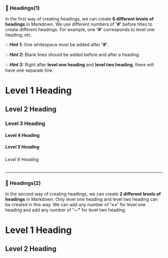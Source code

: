 ### :bookmark: Headings(1)

In the first way of creating headings, we can create **6 different levels of headings** in Markdown. We use different numbers of **'#'** before titles to create different headings. For example, one **'#'** corresponds to level one heading, etc.

:bulb: **_Hint 1_:** One whitespace must be added after **'#'**.

:bulb: **_Hint 2_:** Blank lines should be added before and after a heading.

:bulb: **_Hint 3:_** Right after **level one heading** and **level two heading**, there will have one separate line.

# Level 1 Heading

## Level 2 Heading

### Level 3 Heading

#### Level 4 Heading

##### Level 5 Heading

###### Level 6 Heading

-------------

### :bookmark: Headings(2)

In the second way of creating headings, we can create **2 different levels of headings** in Markdown. Only level one heading and level two heading can be created in this way. We can add any number of **'=='** for level one heading and add any number of **'--"** for level two heading.


Level 1 Heading
==

Level 2 Heading
--
